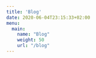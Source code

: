 ```yaml
---
title: 'Blog'
date: 2020-06-04T23:15:33+02:00
menu:
  main:
    name: "Blog"
    weight: 50
    url: "/blog"
---
```



